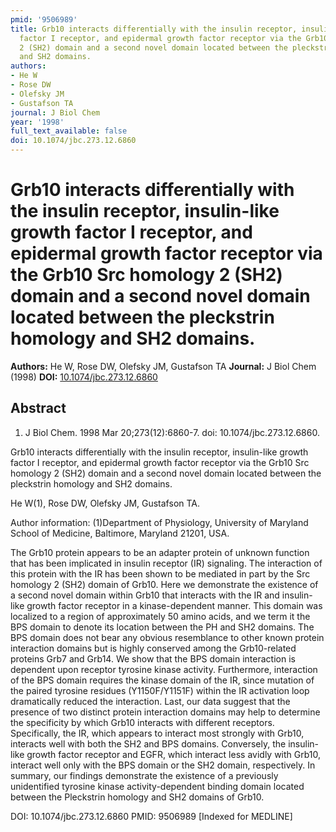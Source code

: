 ```yaml
---
pmid: '9506989'
title: Grb10 interacts differentially with the insulin receptor, insulin-like growth
  factor I receptor, and epidermal growth factor receptor via the Grb10 Src homology
  2 (SH2) domain and a second novel domain located between the pleckstrin homology
  and SH2 domains.
authors:
- He W
- Rose DW
- Olefsky JM
- Gustafson TA
journal: J Biol Chem
year: '1998'
full_text_available: false
doi: 10.1074/jbc.273.12.6860
---
```


# Grb10 interacts differentially with the insulin receptor, insulin-like growth factor I receptor, and epidermal growth factor receptor via the Grb10 Src homology 2 (SH2) domain and a second novel domain located between the pleckstrin homology and SH2 domains.
**Authors:** He W, Rose DW, Olefsky JM, Gustafson TA
**Journal:** J Biol Chem (1998)
**DOI:** [10.1074/jbc.273.12.6860](https://doi.org/10.1074/jbc.273.12.6860)

## Abstract

1. J Biol Chem. 1998 Mar 20;273(12):6860-7. doi: 10.1074/jbc.273.12.6860.

Grb10 interacts differentially with the insulin receptor, insulin-like growth 
factor I receptor, and epidermal growth factor receptor via the Grb10 Src 
homology 2 (SH2) domain and a second novel domain located between the pleckstrin 
homology and SH2 domains.

He W(1), Rose DW, Olefsky JM, Gustafson TA.

Author information:
(1)Department of Physiology, University of Maryland School of Medicine, 
Baltimore, Maryland 21201, USA.

The Grb10 protein appears to be an adapter protein of unknown function that has 
been implicated in insulin receptor (IR) signaling. The interaction of this 
protein with the IR has been shown to be mediated in part by the Src homology 2 
(SH2) domain of Grb10. Here we demonstrate the existence of a second novel 
domain within Grb10 that interacts with the IR and insulin-like growth factor 
receptor in a kinase-dependent manner. This domain was localized to a region of 
approximately 50 amino acids, and we term it the BPS domain to denote its 
location between the PH and SH2 domains. The BPS domain does not bear any 
obvious resemblance to other known protein interaction domains but is highly 
conserved among the Grb10-related proteins Grb7 and Grb14. We show that the BPS 
domain interaction is dependent upon receptor tyrosine kinase activity. 
Furthermore, interaction of the BPS domain requires the kinase domain of the IR, 
since mutation of the paired tyrosine residues (Y1150F/Y1151F) within the IR 
activation loop dramatically reduced the interaction. Last, our data suggest 
that the presence of two distinct protein interaction domains may help to 
determine the specificity by which Grb10 interacts with different receptors. 
Specifically, the IR, which appears to interact most strongly with Grb10, 
interacts well with both the SH2 and BPS domains. Conversely, the insulin-like 
growth factor receptor and EGFR, which interact less avidly with Grb10, interact 
well only with the BPS domain or the SH2 domain, respectively. In summary, our 
findings demonstrate the existence of a previously unidentified tyrosine kinase 
activity-dependent binding domain located between the Pleckstrin homology and 
SH2 domains of Grb10.

DOI: 10.1074/jbc.273.12.6860
PMID: 9506989 [Indexed for MEDLINE]
